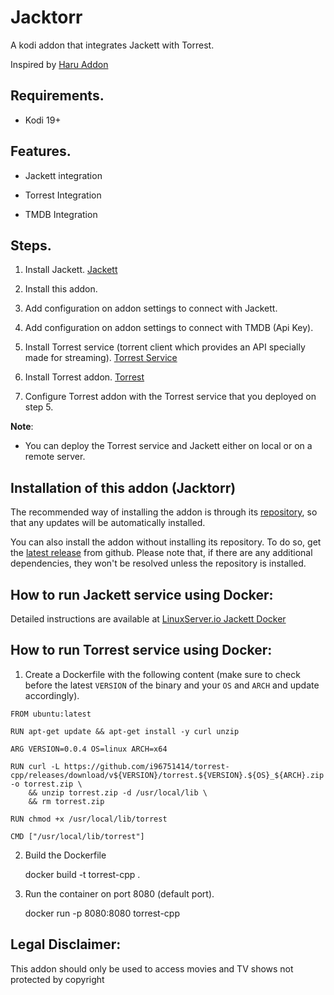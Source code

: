 
# Jacktorr

A kodi addon that integrates Jackett with Torrest. 

Inspired by [Haru Addon](https://github.com/pikdum/plugin.video.haru)

## Requirements.

- Kodi 19+

## Features.

- Jackett integration

- Torrest Integration

- TMDB Integration

## Steps.

1. Install Jackett. [Jackett](https://github.com/Jackett/Jackett)

2. Install this addon.

3. Add configuration on addon settings to connect with Jackett.

4. Add configuration on addon settings to connect with TMDB (Api Key).

5. Install Torrest service (torrent client which provides an API specially made for streaming). [Torrest Service](https://github.com/i96751414/torrest-cpp)

6. Install Torrest addon. [Torrest](https://github.com/i96751414/plugin.video.torrest)

7. Configure Torrest addon with the Torrest service that you deployed on step 5.


**Note**:

- You can deploy the Torrest service and Jackett either on local or on a remote server.

## Installation of this addon (Jacktorr)

The recommended way of installing the addon is through its [repository](https://github.com/Sam-Max/repository.jacktorr), so that any updates will be automatically installed.

You can also install the addon without installing its repository. To do so, get the [latest release](https://github.com/Sam-Max/plugin.video.jacktorr/releases/download/v0.0.1/plugin.video.jacktorr-0.0.1.zip) from github. Please note that, if there are any additional dependencies, they won't be resolved unless the repository is installed.

## How to run Jackett service using Docker:

Detailed instructions are available at [LinuxServer.io Jackett Docker](https://hub.docker.com/r/linuxserver/jackett/) 

## How to run Torrest service using Docker:

1. Create a Dockerfile with the following content (make sure to check before the latest `VERSION` of the binary and your `OS` and `ARCH` and update accordingly).

```
FROM ubuntu:latest

RUN apt-get update && apt-get install -y curl unzip

ARG VERSION=0.0.4 OS=linux ARCH=x64

RUN curl -L https://github.com/i96751414/torrest-cpp/releases/download/v${VERSION}/torrest.${VERSION}.${OS}_${ARCH}.zip -o torrest.zip \
    && unzip torrest.zip -d /usr/local/lib \
    && rm torrest.zip

RUN chmod +x /usr/local/lib/torrest

CMD ["/usr/local/lib/torrest"]
```

2. Build the Dockerfile

    docker build -t torrest-cpp .

3. Run the container on port 8080 (default port).
    
    docker run -p 8080:8080 torrest-cpp


## Legal Disclaimer:

This addon should only be used to access movies and TV shows not protected by copyright